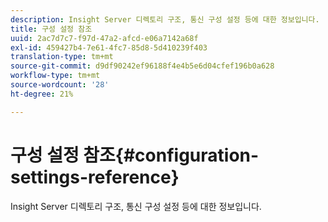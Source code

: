 ```yaml
---
description: Insight Server 디렉토리 구조, 통신 구성 설정 등에 대한 정보입니다.
title: 구성 설정 참조
uuid: 2ac7d7c7-f97d-47a2-afcd-e06a7142a68f
exl-id: 459427b4-7e61-4fc7-85d8-5d410239f403
translation-type: tm+mt
source-git-commit: d9df90242ef96188f4e4b5e6d04cfef196b0a628
workflow-type: tm+mt
source-wordcount: '28'
ht-degree: 21%

---
```


# 구성 설정 참조{#configuration-settings-reference}

Insight Server 디렉토리 구조, 통신 구성 설정 등에 대한 정보입니다.
